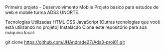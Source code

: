 Primeiro projeto - Desenvolvimento Mobile
Projeto basico para estudos de web e mobile turma ADS3 UNORTE.

Tecnologias Utilizadas
HTML
CSS
JavaScript
(Outras tecnologias que você está utilizando no projeto)
Instalação
Clone este repositório para sua máquina local:

git clone https://github.com/JHAndrade27/Ads3-proj01.git 